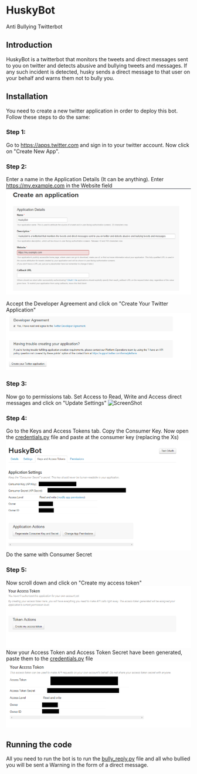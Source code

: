 # HuskyBot
Anti Bullying Twitterbot

## Introduction
HuskyBot is a twitterbot that monitors the tweets and direct messages sent to you on twitter and detects abusive and bullying tweets and messages.
If any such incident is detected, husky sends a direct message to that user on your behalf and warns them not to bully you.

## Installation
You need to create a new twitter application in order to deploy this bot. Follow these steps to do the same:

### Step 1:
Go to https://apps.twitter.com and sign in to your twitter account. Now click on "Create New App".

### Step 2:
Enter a name in the Application Details (It can be anything). Enter https://my.example.com in the Website field
![ScreenShot](/Installation%20Screens/Step%201.PNG?raw=true)

Accept the Developer Agreement and click on "Create Your Twitter Application"
![ScreenShot](/Installation%20Screens/Step%202.PNG?raw=true)

### Step 3:
Now go to permissions tab. Set Access to Read, Write and Access direct messages and click on "Update Settings"
![ScreenShot](/Installation%20Screens/Step$203.PNG?raw=true)

### Step 4:
Go to the Keys and Access Tokens tab. Copy the Consumer Key. Now open the [credentials.py](/credentials.py) file and paste at the consumer key (replacing the Xs)
![ScreenShot](/Installation%20Screens/Step%204.PNG?raw=true)
Do the same with Consumer Secret

### Step 5:
Now scroll down and click on "Create my access token"
![ScreenShot](/Installation%20Screens/Step%205.PNG?raw=true)
Now your Access Token and Access Token Secret have been generated, paste them to the [credentials.py](/credentials.py) file
![ScreenShot](/Installation%20Screens/Step%206.PNG?raw=true)

## Running the code
All you need to run the bot is to run the [bully_reply.py](/bully_reply.py) file and all who bullied you will be sent a Warning in the form of a direct message.
